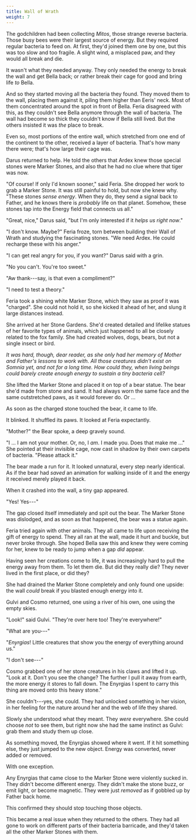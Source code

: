 ```yaml
---
title: Wall of Wrath
weight: 7
---
```

The godchildren had been collecting _Mitos_, those strange reverse bacteria. Those busy bees were their largest source of energy. But they required regular bacteria to feed on. At first, they'd joined them one by one, but this was too slow and too fragile. A slight wind, a misplaced paw, and they would all break and die.

It wasn't what they needed anyway. They only needed the energy to break the wall and get Bella back; or rather break their cage for good and bring life _to_ Bella.

And so they started moving all the bacteria they found. They moved them to the wall, placing them against it, piling them higher than Eeris' neck. Most of them concentrated around the spot in front of Bella. Feria disagreed with this, as they couldn't see Bella anymore through the wall of bacteria. The wall had become so thick they couldn't know if Bella still lived. But the others insisted it was _the_ place to break.

Even so, most portions of the entire wall, which stretched from one end of the continent to the other, received a layer of bacteria. That's how many there were; that's how large their cage was.

Darus returned to help. He told the others that Ardex knew those special stones were Marker Stones, and also that he had no clue where that tiger was now.

"Of course! If only I'd known sooner," said Feria. She dropped her work to grab a Marker Stone. It was still painful to hold, but now she knew why. "These stones _sense energy_. When they do, they send a signal back to Father, and he knows there is _probably_ life on that planet. Somehow, these stones tap into the Energy field that connects us all."

"Great, nice," Darus said, "but I'm only interested if it _helps us right now_."

"I don't know. Maybe?" Feria froze, torn between building their Wall of Wrath and studying the fascinating stones. "We need Ardex. He could recharge these with his anger."

"I can get real angry for you, if you want?" Darus said with a grin.

"No you can't. You're too sweet."

"Aw thank---say, is that even a compliment?"

"I need to test a theory."

Feria took a shining white Marker Stone, which they saw as proof it was "charged". She could not hold it, so she kicked it ahead of her, and slung it large distances instead.

She arrived at her Stone Gardens. She'd created detailed and lifelike statues of her favorite types of animals, which just happened to all be closely related to the fox family. She had created wolves, dogs, bears, but not a single insect or bird. 

_It was hard, though, dear reader, as she only had her memory of Mother and Father's lessons to work with. All those creatures didn't exist on Somnia yet, and not for a long time. How could they, when living beings could barely create enough energy to sustain a tiny bacteria cell?_

She lifted the Marker Stone and placed it on top of a bear statue. The bear she'd made from stone and sand. It had always worn the same face and the same outstretched paws, as it would forever do. Or ...

As soon as the charged stone touched the bear, it came to life.

It blinked. It shuffled its paws. It looked at Feria expectantly.

"Mother?" the Bear spoke, a deep gravely sound.

"I ... I am not your mother. Or, no, I _am_. I made you. Does that make me ..." She pointed at their invisible cage, now cast in shadow by their own carpets of bacteria. "Please attack it."

The bear made a run for it. It looked unnatural, every step nearly identical. As if the bear had _saved_ an animation for walking inside of it and the energy it received merely played it back.

When it crashed into the wall, a tiny gap appeared.

"Yes! Yes---" 

The gap closed itself immediately and spit out the bear. The Marker Stone was dislodged, and as soon as that happened, the bear was a statue again.

Feria tried again with other animals. They all came to life upon receiving the gift of energy to spend. They all ran at the wall, made it hurt and buckle, but never broke through. She hoped Bella saw this and knew they were coming for her, knew to be ready to jump when a gap _did_ appear.

Having seen her creations come to life, it was increasingly hard to pull the energy away from them. To let them die. But did they really die? They never lived in the first place, or did they?

She had drained the Marker Stone completely and only found one upside: the wall _could_ break if you blasted enough energy into it.

Gulvi and Cosmo returned, one using a river of his own, one using the empty skies.

"Look!" said Gulvi. "They're over here too! They're everywhere!"

"What are you---"

"_Enyrgias_! Little creatures that show you the energy of everything around us."

"I don't see---"

Cosmo grabbed one of her stone creatures in his claws and lifted it up. "Look at it. Don't you see the change? The further I pull it away from earth, the more energy it stores to fall down. The Enyrgias I spent to carry this thing are moved onto this heavy stone."

She couldn't---yes, she could. They had unlocked something in her vision, in her feeling for the nature around her and the web of life they shared.

Slowly she understood what they meant. They _were_ everywhere. She could choose _not_ to see them, but right now she had the same instinct as Gulvi: grab them and study them up close.

As something moved, the Enyrgias showed where it went. If it hit something else, they just jumped to the new object. Energy was converted, never added or removed.

With one exception.

Any Enyrgias that came close to the Marker Stone were violently sucked in. They didn't become different energy. They didn't make the stone buzz, or emit light, or become magnetic. They were just _removed_ as if gobbled up by Father back home.

This confirmed they should stop touching those objects.

This became a real issue when they returned to the others. They had all gone to work on different parts of their bacteria barricade, and they'd taken all the other Marker Stones with them.